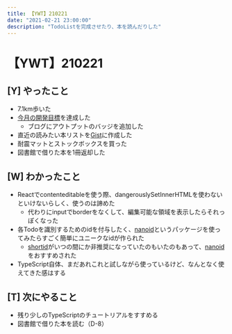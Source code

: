 ```yaml
---
title: 【YWT】210221
date: "2021-02-21 23:00:00"
description: "TodoListを完成させたり、本を読んだりした"
---
```


# 【YWT】210221

## [Y] やったこと

- 7.1km歩いた
- [今月の開発目標](https://todolist.expfrom.me/)を達成した
  - ブログにアウトプットのバッジを追加した
- 直近の読みたい本リストを[Gist](https://gist.github.com/LeeDDHH/a55c1d8ed644de17e1cdae6cf621236e)に作成した
- 耐震マットとストックボックスを買った
- 図書館で借りた本を1冊返却した

## [W] わかったこと

- Reactでcontenteditableを使う際、dangerouslySetInnerHTMLを使わないといけないらしく、使うのは諦めた
  - 代わりにinputでborderをなくして、編集可能な領域を表示したらそれっぽくなった
- 各Todoを識別するためのidを付与したく、[nanoid](https://github.com/ai/nanoid)というパッケージを使ってみたらすごく簡単にユニークなidが作られた
  - [shortid](https://github.com/dylang/shortid)がいつの間にか非推奨になっていたのもいたのもあって、[nanoid](https://github.com/ai/nanoid)をおすすめされた
- TypeScript自体、まだあれこれと試しながら使っているけど、なんとなく使えてきた感はする

## [T] 次にやること

- 残り少しのTypeScriptのチュートリアルをすすめる
- 図書館で借りた本を読む（D-8）
